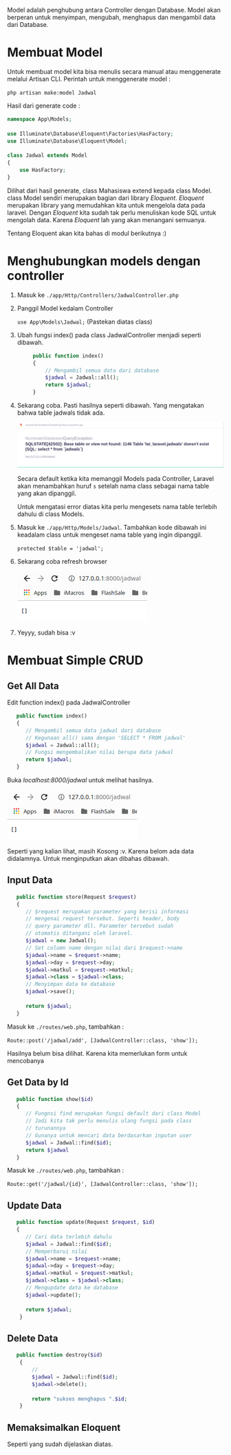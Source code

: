 Model adalah penghubung antara Controller dengan Database. Model akan berperan untuk menyimpan, mengubah, menghapus dan mengambil data dari Database.

# Membuat Model

Untuk membuat model kita bisa menulis secara manual atau menggenerate melalui Artisan CLI. Perintah untuk menggenerate model :

`php artisan make:model Jadwal`

Hasil dari generate code :

```php
namespace App\Models;

use Illuminate\Database\Eloquent\Factories\HasFactory;
use Illuminate\Database\Eloquent\Model;

class Jadwal extends Model
{
    use HasFactory;
}
```

Dilihat dari hasil generate, class Mahasiswa extend kepada class Model. class Model sendiri merupakan bagian dari library *Eloquent*. *Eloquent* merupakan library yang memudahkan kita untuk mengelola data pada laravel. Dengan *Eloquent* kita sudah tak perlu menuliskan kode SQL untuk mengolah data. Karena *Eloquent* lah yang akan menangani semuanya.

Tentang Eloquent akan kita bahas di modul berikutnya :)

# Menghubungkan models dengan controller

1. Masuk ke `./app/Http/Controllers/JadwalController.php`
2. Panggil Model kedalam Controller
   
   `use App\Models\Jadwal;` (Pastekan diatas class)

3. Ubah fungsi index() pada class JadwalController menjadi seperti dibawah.
   ```php
        public function index()
        {
            // Mengambil semua data dari database
            $jadwal = Jadwal::all();
            return $jadwal;
        }
   ```
4. Sekarang coba. Pasti hasilnya seperti dibawah. Yang mengatakan bahwa table jadwals tidak ada.
   
   ![Table Erro](./src/models::tableError.png)

   Secara default ketika kita memanggil Models pada Controller, Laravel akan menambahkan huruf `s` setelah nama class sebagai nama table yang akan dipanggil.

   Untuk mengatasi error diatas kita perlu mengesets nama table terlebih dahulu di class Models.

5. Masuk ke `./app/Http/Models/Jadwal`. Tambahkan kode dibawah ini keadalam class untuk mengeset nama table yang ingin dipanggil.
   
   `protected $table = 'jadwal';`

6. Sekarang coba refresh browser
   
   ![Cek Browser](./src/models::selectAll.png)

7. Yeyyy, sudah bisa :v 



# Membuat Simple CRUD 

## Get All Data

Edit function index() pada JadwalController

```php
   public function index()
   {
      // Mengambil semua data jadwal dari database
      // Kegunaan all() sama dengan 'SELECT * FROM jadwal'
      $jadwal = Jadwal::all();
      // Fungsi mengembalikan nilai berupa data jadwal
      return $jadwal;
   }
```

Buka *localhost:8000/jadwal* untuk melihat hasilnya.

![SelectAll](./src/models::selectAll.png)

Seperti yang kalian lihat, masih Kosong :v. Karena belom ada data didalamnya. Untuk menginputkan akan dibahas dibawah.

## Input Data

```php
   public function store(Request $request)
   {
      // $request merupakan parameter yang berisi informasi 
      // mengenai request tersebut. Seperti header, body
      // query parameter dll. Parameter tersebut sudah
      // otomatis ditangani oleh laravel.
      $jadwal = new Jadwal();
      // Set column name dengan nilai dari $request->name
      $jadwal->name = $request->name;
      $jadwal->day = $request->day;
      $jadwal->matkul = $request->matkul;
      $jadwal->class = $jadwal->class;
      // Menyimpan data ke database
      $jadwal->save();

      return $jadwal;
   }
```
Masuk ke `./routes/web.php`, tambahkan :

`Route::post('/jadwal/add', [JadwalController::class, 'show']);`

Hasilnya belum bisa dilihat. Karena kita memerlukan form untuk mencobanya

## Get Data by Id

```php
   public function show($id)
   {
      // Fungnsi find merupakan fungsi default dari class Model
      // Jadi kita tak perlu menulis ulang fungsi pada class
      // turunannya
      // Gunanya untuk mencari data berdasarkan inputan user
      $jadwal = Jadwal::find($id);
      return $jadwal
   }
```

Masuk ke `./routes/web.php`, tambahkan :

`Route::get('/jadwal/{id}', [JadwalController::class, 'show']);`

## Update Data

```php
   public function update(Request $request, $id)
   {
      // Cari data terlebih dahulu
      $jadwal = Jadwal::find($id);
      // Memperbarui nilai
      $jadwal->name = $request->name;
      $jadwal->day = $request->day;
      $jadwal->matkul = $request->matkul;
      $jadwal->class = $jadwal->class;
      // Mengupdate data ke database
      $jadwal->update();

      return $jadwal;  
    }
```

## Delete Data

```php
   public function destroy($id)
    {
        //
        $jadwal = Jadwal::find($id);
        $jadwal->delete();
        
        return "sukses menghapus ".$id;
    }
```


## Memaksimalkan Eloquent

Seperti yang sudah dijelaskan diatas. 